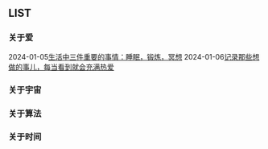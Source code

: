 ## LIST

### 关于爱

2024-01-05[生活中三件重要的事情：睡眠，锻炼，冥想](./love/life-3-pillars.md)
2024-01-06[记录那些想做的事儿，每当看到就会充满热爱](./love/to-do-list.md)

### 关于宇宙

### 关于算法

### 关于时间
